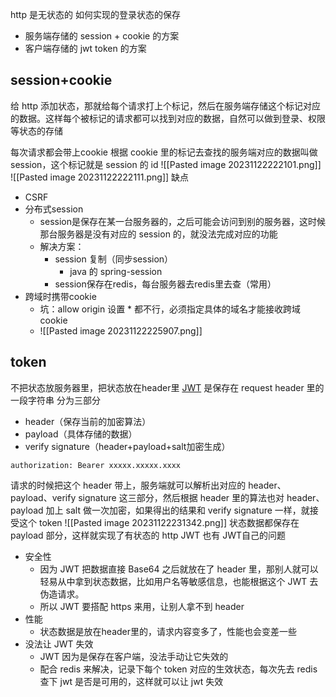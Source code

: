http 是无状态的
如何实现的登录状态的保存
- 服务端存储的 session + cookie 的方案
- 客户端存储的 jwt token 的方案
## session+cookie
给 http 添加状态，那就给每个请求打上个标记，然后在服务端存储这个标记对应的数据。这样每个被标记的请求都可以找到对应的数据，自然可以做到登录、权限等状态的存储

每次请求都会带上cookie
根据 cookie 里的标记去查找的服务端对应的数据叫做 session，这个标记就是 session 的 id
![[Pasted image 20231122222101.png]]
![[Pasted image 20231122222111.png]]
缺点
- CSRF
- 分布式session
	- session是保存在某一台服务器的，之后可能会访问到别的服务器，这时候那台服务器是没有对应的 session 的，就没法完成对应的功能
	- 解决方案：
		- session 复制（同步session）
			- java 的 spring-session
		- session保存在redis，每台服务器去redis里去查（常用）
- 跨域时携带cookie
	- 坑：allow origin 设置 * 都不行，必须指定具体的域名才能接收跨域 cookie
	- ![[Pasted image 20231122225907.png]]
## token
不把状态放服务器里，把状态放在header里
[JWT](https://jwt.io/) 是保存在 request header 里的一段字符串
分为三部分
- header（保存当前的加密算法）
- payload（具体存储的数据）
- verify signature（header+payload+salt加密生成）
```
authorization: Bearer xxxxx.xxxxx.xxxx
```
请求的时候把这个 header 带上，服务端就可以解析出对应的 header、payload、verify signature 这三部分，然后根据 header 里的算法也对 header、payload 加上 salt 做一次加密，如果得出的结果和 verify signature 一样，就接受这个 token
![[Pasted image 20231122231342.png]]
状态数据都保存在 payload 部分，这样就实现了有状态的 http
JWT 也有 JWT自己的问题
- 安全性
	- 因为 JWT 把数据直接 Base64 之后就放在了 header 里，那别人就可以轻易从中拿到状态数据，比如用户名等敏感信息，也能根据这个 JWT 去伪造请求。
	- 所以 JWT 要搭配 https 来用，让别人拿不到 header
- 性能
	- 状态数据是放在header里的，请求内容变多了，性能也会变差一些
- 没法让 JWT 失效
	- JWT 因为是保存在客户端，没法手动让它失效的
	- 配合 redis 来解决，记录下每个 token 对应的生效状态，每次先去 redis 查下 jwt 是否是可用的，这样就可以让 jwt 失效